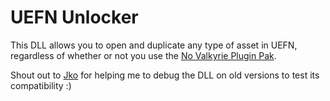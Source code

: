 # UEFN Unlocker

This DLL allows you to open and duplicate any type of asset in UEFN, regardless of whether or not you use the [No Valkyrie Plugin Pak](https://twitter.com/gamerbross_/status/1652772955535859718).

Shout out to [Jko](https://twitter.com/jko_master) for helping me to debug the DLL on old versions to test its compatibility :)
